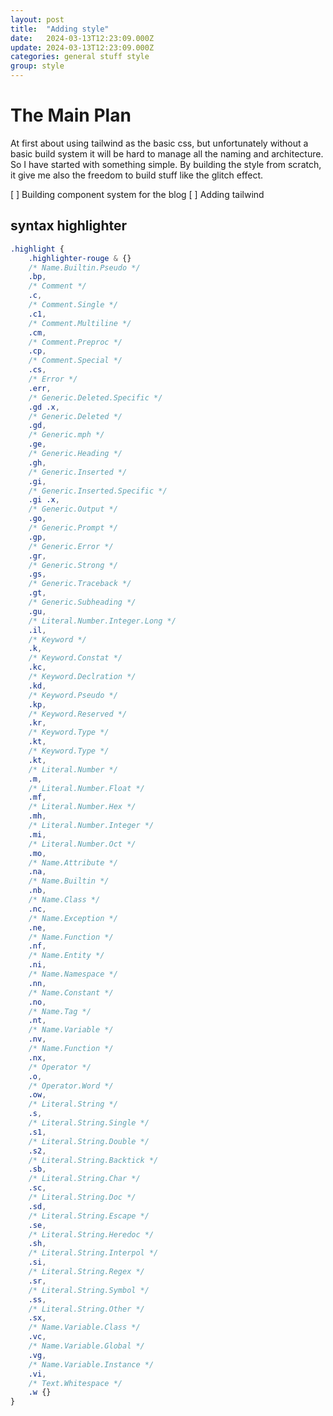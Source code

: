 ```yaml
---
layout: post
title:  "Adding style"
date:   2024-03-13T12:23:09.000Z
update: 2024-03-13T12:23:09.000Z
categories: general stuff style
group: style
---
```

# The Main Plan
At first about using tailwind as the basic css, but unfortunately without a basic build system it will be hard to manage all the naming and architecture.
So I have started with something simple.
By building the style from scratch, it give me also the freedom to build stuff like the glitch effect.

[ ] Building component system for the blog
[ ] Adding tailwind

## syntax highlighter

```scss
.highlight {
    .highlighter-rouge & {}
    /* Name.Builtin.Pseudo */
    .bp,
    /* Comment */
    .c,
    /* Comment.Single */
    .c1,
    /* Comment.Multiline */
    .cm,
    /* Comment.Preproc */
    .cp,
    /* Comment.Special */
    .cs,
    /* Error */
    .err,
    /* Generic.Deleted.Specific */
    .gd .x,
    /* Generic.Deleted */
    .gd,
    /* Generic.mph */
    .ge,
    /* Generic.Heading */
    .gh,
    /* Generic.Inserted */
    .gi,
    /* Generic.Inserted.Specific */
    .gi .x,
    /* Generic.Output */
    .go,
    /* Generic.Prompt */
    .gp,
    /* Generic.Error */
    .gr,
    /* Generic.Strong */
    .gs,
    /* Generic.Traceback */
    .gt,
    /* Generic.Subheading */
    .gu,
    /* Literal.Number.Integer.Long */
    .il,
    /* Keyword */
    .k,
    /* Keyword.Constat */
    .kc,
    /* Keyword.Declration */
    .kd,
    /* Keyword.Pseudo */
    .kp,
    /* Keyword.Reserved */
    .kr,
    /* Keyword.Type */
    .kt,
    /* Keyword.Type */
    .kt,
    /* Literal.Number */
    .m,
    /* Literal.Number.Float */
    .mf,
    /* Literal.Number.Hex */
    .mh,
    /* Literal.Number.Integer */
    .mi,
    /* Literal.Number.Oct */
    .mo,
    /* Name.Attribute */
    .na,
    /* Name.Builtin */
    .nb,
    /* Name.Class */
    .nc,
    /* Name.Exception */
    .ne,
    /* Name.Function */
    .nf,
    /* Name.Entity */
    .ni,
    /* Name.Namespace */
    .nn,
    /* Name.Constant */
    .no,
    /* Name.Tag */
    .nt,
    /* Name.Variable */
    .nv,
    /* Name.Function */
    .nx,
    /* Operator */
    .o,
    /* Operator.Word */
    .ow,
    /* Literal.String */
    .s,
    /* Literal.String.Single */
    .s1,
    /* Literal.String.Double */
    .s2,
    /* Literal.String.Backtick */
    .sb,
    /* Literal.String.Char */
    .sc,
    /* Literal.String.Doc */
    .sd,
    /* Literal.String.Escape */
    .se,
    /* Literal.String.Heredoc */
    .sh,
    /* Literal.String.Interpol */
    .si,
    /* Literal.String.Regex */
    .sr,
    /* Literal.String.Symbol */
    .ss,
    /* Literal.String.Other */
    .sx,
    /* Name.Variable.Class */
    .vc,
    /* Name.Variable.Global */
    .vg,
    /* Name.Variable.Instance */
    .vi,
    /* Text.Whitespace */
    .w {}
}
```